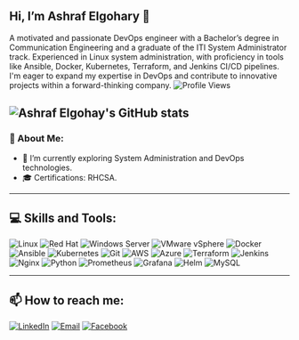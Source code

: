 

<!--
**ashrafelgohary/AshrafElgohary** is a ✨ _special_ ✨ repository because its `README.md` (this file) appears on your GitHub profile.

Here are some ideas to get you started:

- 🔭 I’m currently working on ...
- 🌱 I’m currently learning ...
- 👯 I’m looking to collaborate on ...
- 🤔 I’m looking for help with ...
- 💬 Ask me about ...
- 📫 How to reach me: ...
- 😄 Pronouns: ...
- ⚡ Fun fact: ...
-->
## Hi, I’m Ashraf Elgohary 👋

A motivated and passionate DevOps engineer with a Bachelor’s degree in Communication Engineering and a graduate of the ITI System Administrator track. Experienced in Linux system administration, with proficiency in tools like Ansible, Docker, Kubernetes, Terraform, and Jenkins CI/CD pipelines. I'm eager to expand my expertise in DevOps and contribute to innovative projects within a forward-thinking company.
![Profile Views](https://hits.seeyoufarm.com/api/count/incr/badge.svg?url=https://github.com/ashrafelgohary/&title=Profile%20Views)

![Ashraf Elgohay's GitHub stats](https://github-readme-stats.vercel.app/api?username=ashrafelgohary&show_icons=true&theme=radical)
---

### 💫 About Me:
- 🌱 I’m currently exploring System Administration and DevOps technologies.
- 🎓 Certifications: RHCSA.
---

## 💻 Skills and Tools:

![Linux](https://img.shields.io/badge/Linux-FCC624?style=flat&logo=linux&logoColor=black)
![Red Hat](https://img.shields.io/badge/Red%20Hat-EE0000?style=flat&logo=red-hat&logoColor=white)
![Windows Server](https://img.shields.io/badge/Windows%20Server-0078D6?style=flat&logo=windows&logoColor=white)
![VMware vSphere](https://img.shields.io/badge/VMware%20vSphere-607078?style=flat&logo=vmware&logoColor=white)
![Docker](https://img.shields.io/badge/Docker-2496ED?style=flat&logo=docker&logoColor=white)
![Ansible](https://img.shields.io/badge/Ansible-EE0000?style=flat&logo=ansible&logoColor=white)
![Kubernetes](https://img.shields.io/badge/Kubernetes-326CE5?style=flat&logo=kubernetes&logoColor=white)
![Git](https://img.shields.io/badge/Git-F05032?style=flat&logo=git&logoColor=white)
![AWS](https://img.shields.io/badge/AWS-232F3E?style=flat&logo=amazon-aws&logoColor=white)
![Azure](https://img.shields.io/badge/Azure-0078D4?style=flat&logo=microsoft-azure&logoColor=white)
![Terraform](https://img.shields.io/badge/Terraform-623CE4?style=flat&logo=terraform&logoColor=white)
![Jenkins](https://img.shields.io/badge/Jenkins-D24939?style=flat&logo=jenkins&logoColor=white)
![Nginx](https://img.shields.io/badge/Nginx-009639?style=flat&logo=nginx&logoColor=white)
![Python](https://img.shields.io/badge/Python-3776AB?style=flat&logo=python&logoColor=white)
![Prometheus](https://img.shields.io/badge/Prometheus-E6522C?style=flat&logo=prometheus&logoColor=white)
![Grafana](https://img.shields.io/badge/Grafana-F46800?style=flat&logo=grafana&logoColor=white)
![Helm](https://img.shields.io/badge/Helm-0F1689?style=flat&logo=helm&logoColor=white)
![MySQL](https://img.shields.io/badge/MySQL-4479A1?style=flat&logo=mysql&logoColor=white)


---

## 📫 How to reach me:

[![LinkedIn](https://img.shields.io/badge/LinkedIn-0077B5?style=flat&logo=linkedin&logoColor=white)](https://www.linkedin.com/in/ashrafelgohary8/)
[![Email](https://img.shields.io/badge/Gmail-D14836?style=flat&logo=gmail&logoColor=white)](mailto:ashrafelgohary08@gmail.com)
[![Facebook](https://img.shields.io/badge/Facebook-1877F2?style=flat&logo=facebook&logoColor=white)](https://www.facebook.com/ashrafelgohary8)
